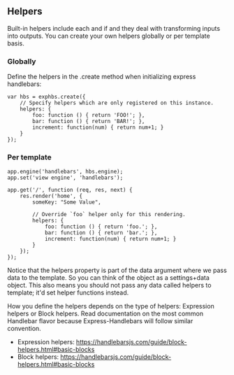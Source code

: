 ## Helpers

Built-in helpers include each and if and they deal with transforming inputs into outputs. You can create your own helpers globally or per template basis.


### Globally
Define the helpers in the .create method when initializing express handlebars:
```
var hbs = exphbs.create({
    // Specify helpers which are only registered on this instance.
    helpers: {
        foo: function () { return 'FOO!'; },
        bar: function () { return 'BAR!'; },
        increment: function(num) { return num+1; }
    }
});
```

### Per template
```
app.engine('handlebars', hbs.engine);
app.set('view engine', 'handlebars');

app.get('/', function (req, res, next) {
    res.render('home', {
        someKey: "Some Value",

        // Override `foo` helper only for this rendering.
        helpers: {
            foo: function () { return 'foo.'; },
            bar: function () { return 'bar.'; },
            increment: function(num) { return num+1; }
        }
    });
});
```

Notice that the helpers property is part of the data argument where we pass data to the template. So you can think of the object as a settings+data object. This also means you should not pass any data called helpers to template; it'd set helper functions instead.

How you define the helpers depends on the type of helpers: Expression helpers or Block helpers. Read documentation on the most common Handlebar flavor because Express-Handlebars will follow similar convention.
- Expression helpers: https://handlebarsjs.com/guide/block-helpers.html#basic-blocks
- Block helpers: https://handlebarsjs.com/guide/block-helpers.html#basic-blocks